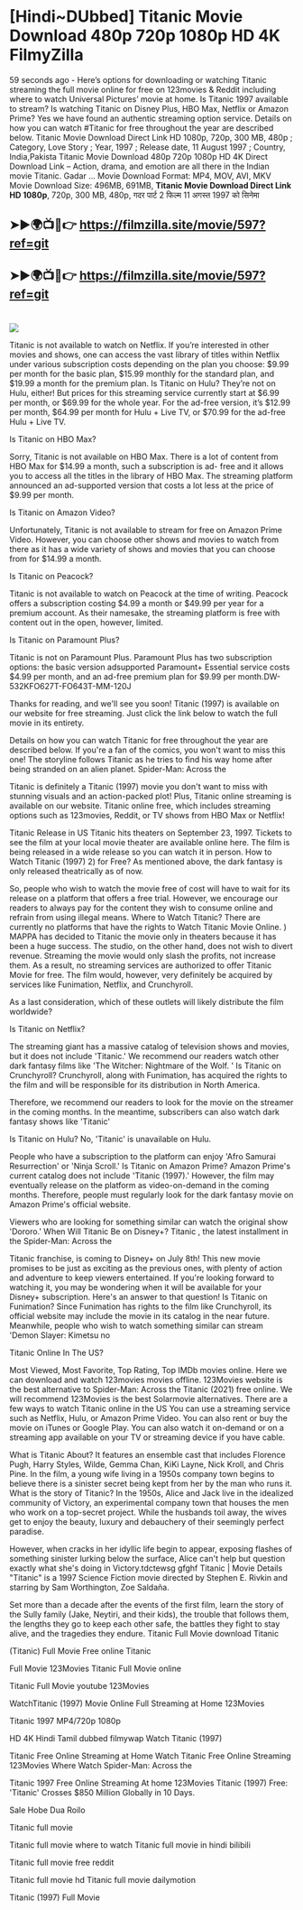 # [Hindi~DUbbed] Titanic Movie Download 480p 720p 1080p HD 4K FilmyZilla


59 seconds ago - Here’s options for downloading or watching Titanic streaming the full movie online for free on 123movies & Reddit including where to watch Universal Pictures’ movie at home. Is Titanic 1997 available to stream? Is watching Titanic on Disney Plus, HBO Max, Netflix or Amazon Prime? Yes we have found an authentic streaming option service. Details on how you can watch #Titanic for free throughout the year are described below. Titanic Movie Download Direct Link HD 1080p, 720p, 300 MB, 480p ; Category, Love Story ; Year, 1997 ; Release date, 11 August 1997 ; Country, India,Pakista Titanic Movie Download 480p 720p 1080p HD 4K Direct Download Link – Action, drama, and emotion are all there in the Indian movie Titanic. Gadar ...
Movie Download Format: MP4, MOV, AVI, MKV
Movie Download Size: 496MB, 691MB, **Titanic Movie Download Direct Link HD 1080p**, 720p, 300 MB, 480p, गदर पार्ट 2 फिल्म 11 अगस्त 1997 को सिनेमा

## ➤►🌍📺📱👉   https://filmzilla.site/movie/597?ref=git

## ➤►🌍📺📱👉   https://filmzilla.site/movie/597?ref=git

#

<img src="https://image.tmdb.org/t/p/w780//sDH1LkdFOkQmTJaF1sIIniQyFOk.jpg" />

Titanic is not available to watch on Netflix. If you’re interested in other movies and shows, one can access the vast library of titles within Netflix under various subscription costs depending on the plan you choose: $9.99 per month for the basic plan, $15.99 monthly for the standard plan, and $19.99 a month for the premium plan. Is Titanic on Hulu? They’re not on Hulu, either! But prices for this streaming service currently start at $6.99 per month, or $69.99 for the whole year. For the ad-free version, it’s $12.99 per month, $64.99 per month for Hulu + Live TV, or $70.99 for the ad-free Hulu + Live TV.

Is Titanic on HBO Max?

Sorry, Titanic is not available on HBO Max. There is a lot of content from HBO Max for $14.99 a month, such a subscription is ad- free and it allows you to access all the titles in the library of HBO Max. The streaming platform announced an ad-supported version that costs a lot less at the price of $9.99 per month.

Is Titanic on Amazon Video?

Unfortunately, Titanic is not available to stream for free on Amazon Prime Video. However, you can choose other shows and movies to watch from there as it has a wide variety of shows and movies that you can choose from for $14.99 a month.

Is Titanic on Peacock?

Titanic is not available to watch on Peacock at the time of writing. Peacock offers a subscription costing $4.99 a month or $49.99 per year for a premium account. As their namesake, the streaming platform is free with content out in the open, however, limited.

Is Titanic on Paramount Plus?

Titanic is not on Paramount Plus. Paramount Plus has two subscription options: the basic version adsupported Paramount+ Essential service costs $4.99 per month, and an ad-free premium plan for $9.99 per month.DW-532KFO627T-FO643T-MM-120J

Thanks for reading, and we'll see you soon! Titanic (1997) is available on our website for free streaming. Just click the link below to watch the full movie in its entirety.

Details on how you can watch Titanic for free throughout the year are described below. If you're a fan of the comics, you won't want to miss this one! The storyline follows Titanic as he tries to find his way home after being stranded on an alien planet. Spider-Man: Across the

Titanic is definitely a Titanic (1997) movie you don't want to miss with stunning visuals and an action-packed plot! Plus, Titanic online streaming is available on our website. Titanic online free, which includes streaming options such as 123movies, Reddit, or TV shows from HBO Max or Netflix!

Titanic Release in US Titanic hits theaters on September 23, 1997. Tickets to see the film at your local movie theater are available online here. The film is being released in a wide release so you can watch it in person. How to Watch Titanic (1997) 2) for Free? As mentioned above, the dark fantasy is only released theatrically as of now.

So, people who wish to watch the movie free of cost will have to wait for its release on a platform that offers a free trial. However, we encourage our readers to always pay for the content they wish to consume online and refrain from using illegal means. Where to Watch Titanic? There are currently no platforms that have the rights to Watch Titanic Movie Online. ) MAPPA has decided to Titanic the movie only in theaters because it has been a huge success. The studio, on the other hand, does not wish to divert revenue. Streaming the movie would only slash the profits, not increase them. As a result, no streaming services are authorized to offer Titanic Movie for free. The film would, however, very definitely be acquired by services like Funimation, Netflix, and Crunchyroll.

As a last consideration, which of these outlets will likely distribute the film worldwide?

Is Titanic on Netflix?

The streaming giant has a massive catalog of television shows and movies, but it does not include 'Titanic.' We recommend our readers watch other dark fantasy films like 'The Witcher: Nightmare of the Wolf. ' Is Titanic on Crunchyroll? Crunchyroll, along with Funimation, has acquired the rights to the film and will be responsible for its distribution in North America.

Therefore, we recommend our readers to look for the movie on the streamer in the coming months. In the meantime, subscribers can also watch dark fantasy shows like 'Titanic'

Is Titanic on Hulu? No, 'Titanic' is unavailable on Hulu.

People who have a subscription to the platform can enjoy 'Afro Samurai Resurrection' or 'Ninja Scroll.' Is Titanic on Amazon Prime? Amazon Prime's current catalog does not include 'Titanic (1997).' However, the film may eventually release on the platform as video-on-demand in the coming months. Therefore, people must regularly look for the dark fantasy movie on Amazon Prime's official website.

Viewers who are looking for something similar can watch the original show 'Dororo.' When Will Titanic Be on Disney+? Titanic , the latest installment in the Spider-Man: Across the

Titanic franchise, is coming to Disney+ on July 8th! This new movie promises to be just as exciting as the previous ones, with plenty of action and adventure to keep viewers entertained. If you're looking forward to watching it, you may be wondering when it will be available for your Disney+ subscription. Here's an answer to that question! Is Titanic on Funimation? Since Funimation has rights to the film like Crunchyroll, its official website may include the movie in its catalog in the near future. Meanwhile, people who wish to watch something similar can stream 'Demon Slayer: Kimetsu no

Titanic Online In The US?

Most Viewed, Most Favorite, Top Rating, Top IMDb movies online. Here we can download and watch 123movies movies offline. 123Movies website is the best alternative to Spider-Man: Across the Titanic (2021) free online. We will recommend 123Movies is the best Solarmovie alternatives. There are a few ways to watch Titanic online in the US You can use a streaming service such as Netflix, Hulu, or Amazon Prime Video. You can also rent or buy the movie on iTunes or Google Play. You can also watch it on-demand or on a streaming app available on your TV or streaming device if you have cable.

What is Titanic About? It features an ensemble cast that includes Florence Pugh, Harry Styles, Wilde, Gemma Chan, KiKi Layne, Nick Kroll, and Chris Pine. In the film, a young wife living in a 1950s company town begins to believe there is a sinister secret being kept from her by the man who runs it. What is the story of Titanic? In the 1950s, Alice and Jack live in the idealized community of Victory, an experimental company town that houses the men who work on a top-secret project. While the husbands toil away, the wives get to enjoy the beauty, luxury and debauchery of their seemingly perfect paradise.

However, when cracks in her idyllic life begin to appear, exposing flashes of something sinister lurking below the surface, Alice can't help but question exactly what she's doing in Victory.tdctewsg gfghf Titanic | Movie Details "Titanic" is a 1997 Science Fiction movie directed by Stephen E. Rivkin and starring by Sam Worthington, Zoe Saldaña.

Set more than a decade after the events of the first film, learn the story of the Sully family (Jake, Neytiri, and their kids), the trouble that follows them, the lengths they go to keep each other safe, the battles they fight to stay alive, and the tragedies they endure. Titanic Full Movie download Titanic

(Titanic) Full Movie Free online Titanic

Full Movie 123Movies Titanic Full Movie online

Titanic Full Movie youtube 123Movies

WatchTitanic (1997) Movie Online Full Streaming at Home 123Movies

Titanic 1997 MP4/720p 1080p

HD 4K Hindi Tamil dubbed filmywap Watch Titanic (1997)

Titanic Free Online Streaming at Home Watch Titanic Free Online Streaming 123Movies Where Watch Spider-Man: Across the

Titanic 1997 Free Online Streaming At home 123Movies Titanic (1997) Free: 'Titanic' Crosses $850 Million Globally in 10 Days.

Sale Hobe Dua Roilo

Titanic full movie

Titanic full movie where to watch Titanic full movie in hindi bilibili

Titanic full movie free reddit

Titanic full movie hd Titanic full movie dailymotion

Titanic (1997) Full Movie